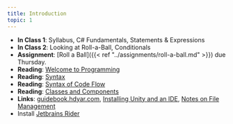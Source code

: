 ```yaml
---
title: Introduction
topic: 1
---
```

- **In Class 1**: Syllabus, C# Fundamentals, Statements & Expressions
- **In Class 2**: Looking at Roll-a-Ball, Conditionals
- **Assignment**: [Roll a Ball]({{< ref "../assignments/roll-a-ball.md" >}}) due Thursday.
- **Reading**: [Welcome to Programming](https://hdyar.com/blog/posts/welcometoprogramming/)
- **Reading**: [Syntax](https://guidebook.hdyar.com/docs/programming/fundamentals/basic-syntax/)
- **Reading**: [Syntax of Code Flow](https://guidebook.hdyar.com/docs/programming/fundamentals/syntax-of-code-flow/)
- **Reading**: [Classes and Components](https://guidebook.hdyar.com/docs/programming/fundamentals/classes-and-components/)
- **Links**: [guidebook.hdyar.com](https://guidebook.hdyar.com), [Installing Unity and an IDE](https://guidebook.hdyar.com/docs/unity/setup/installing-unity/), [Notes on File Management](https://guidebook.hdyar.com/docs/digital-media-fundamentals/notes-on-file-management/)
- Install [Jetbrains Rider](/content/topics/creating-behaviours.md)
